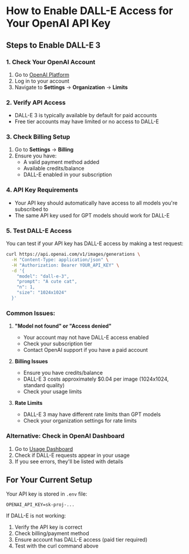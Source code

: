 # How to Enable DALL-E Access for Your OpenAI API Key

## Steps to Enable DALL-E 3

### 1. Check Your OpenAI Account
1. Go to [OpenAI Platform](https://platform.openai.com/)
2. Log in to your account
3. Navigate to **Settings** → **Organization** → **Limits**

### 2. Verify API Access
- DALL-E 3 is typically available by default for paid accounts
- Free tier accounts may have limited or no access to DALL-E

### 3. Check Billing Setup
1. Go to **Settings** → **Billing**
2. Ensure you have:
   - A valid payment method added
   - Available credits/balance
   - DALL-E enabled in your subscription

### 4. API Key Requirements
- Your API key should automatically have access to all models you're subscribed to
- The same API key used for GPT models should work for DALL-E

### 5. Test DALL-E Access
You can test if your API key has DALL-E access by making a test request:

```bash
curl https://api.openai.com/v1/images/generations \
  -H "Content-Type: application/json" \
  -H "Authorization: Bearer YOUR_API_KEY" \
  -d '{
    "model": "dall-e-3",
    "prompt": "A cute cat",
    "n": 1,
    "size": "1024x1024"
  }'
```

### Common Issues:

1. **"Model not found" or "Access denied"**
   - Your account may not have DALL-E access enabled
   - Check your subscription tier
   - Contact OpenAI support if you have a paid account

2. **Billing Issues**
   - Ensure you have credits/balance
   - DALL-E 3 costs approximately $0.04 per image (1024x1024, standard quality)
   - Check your usage limits

3. **Rate Limits**
   - DALL-E 3 may have different rate limits than GPT models
   - Check your organization settings for rate limits

### Alternative: Check in OpenAI Dashboard
1. Go to [Usage Dashboard](https://platform.openai.com/usage)
2. Check if DALL-E requests appear in your usage
3. If you see errors, they'll be listed with details

## For Your Current Setup

Your API key is stored in `.env` file:
```
OPENAI_API_KEY=sk-proj-...
```

If DALL-E is not working:
1. Verify the API key is correct
2. Check billing/payment method
3. Ensure account has DALL-E access (paid tier required)
4. Test with the curl command above

